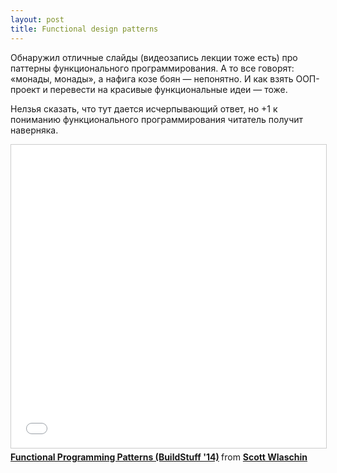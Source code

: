 ```yaml
---
layout: post
title: Functional design patterns
---
```

Обнаружил отличные слайды (видеозапись лекции тоже есть) про паттерны функционального программирования. А&nbsp;то&nbsp;все говорят: &laquo;монады, монады&raquo;, а&nbsp;нафига козе боян&nbsp;&mdash; непонятно. И&nbsp;как взять ООП-проект и&nbsp;перевести на&nbsp;красивые функциональные идеи&nbsp;&mdash; тоже.

Нелзья сказать, что тут дается исчерпывающий ответ, но&nbsp;+1&nbsp;к пониманию функционального программирования читатель получит наверняка.

<iframe src="//www.slideshare.net/slideshow/embed_code/key/GlE9KiOSMJDt2q" width="595" height="485" frameborder="0" marginwidth="0" marginheight="0" scrolling="no" style="border:1px solid #CCC; border-width:1px; margin-bottom:5px; max-width: 100%;" allowfullscreen> </iframe> <div style="margin-bottom:5px"> <strong> <a href="//www.slideshare.net/ScottWlaschin/fp-patterns-buildstufflt" title="Functional Programming Patterns (BuildStuff &#x27;14)" target="_blank">Functional Programming Patterns (BuildStuff &#x27;14)</a> </strong> from <strong><a href="//www.slideshare.net/ScottWlaschin" target="_blank">Scott Wlaschin</a></strong> </div>